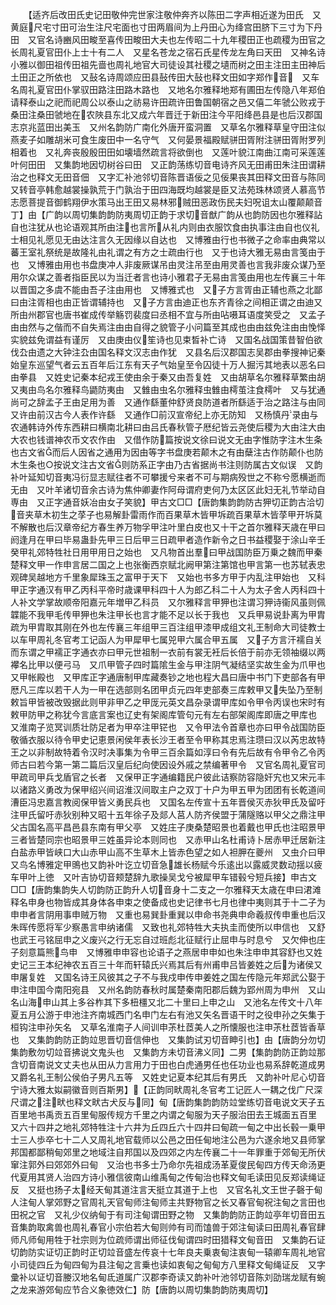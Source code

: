 <!-- { "loadSidebar": true } -->
　　【适齐后改田氏史记田敬仲完世家注敬仲奔齐以陈田二字声相近遂为田氏　又黄庭尺宅寸田可治生注尺宅面也寸田两眉间为上丹田心为绛宫田脐下三寸为下丹田　又官名诗豳风田畯至喜传田畯田大夫也左传昭二十九年稷田正也疏稷为田官之长周礼夏官田仆上士十有二人　又星名苍龙之宿石氏星传龙左角曰天田　又神名诗小雅以御田祖传田祖先啬也周礼地官大司徒设其社稷之壝而树之田主注田主田神后土田正之所依也　又鼔名诗周颂应田县鼔传田大鼔也释文田如字郑作音　又车名周礼夏官田仆掌驭田路注田路木路也　又地名尔雅释地郑有圃田左传隐八年郑伯请释泰山之祀而祀周公以泰山之祊易许田疏许田鲁国朝宿之邑又僖二年虢公败戎于桑田注桑田虢地在农陜县东北又成六年晋迁于新田注今平阳绛邑县是也后汉郡国志京兆蓝田出美玉　又州名韵防广南化外唐开蛮洞置　又草名尔雅释草皇守田注似燕麦子如雕胡米可食生废田中一名守气　又何晏景福殿赋骈田胥附注骈田胥附罗列相着也　又礼奔丧殷殷田田如壊墙然疏言将欲倒也　又莲叶貌江南曲江南可采莲莲叶何田田　又集韵地因切树谷曰田　又正韵荡练切音电诗齐风无田甫田朱注田谓耕治之也释文无田音佃　又字汇补池邻切音陈晋语佞之见佞果丧其田释文田音与陈同　又转音亭韩愈越裳操孰荒于门孰治于田四海既均越裳是臣又法苑珠林颂贤人慕高节志愿菩提音御鹤翔伊水策马出王田又易林邪贼田恶政伤民夫妇呪诅太山覆颠颠音丁】由【广韵以周切集韵韵防夷周切正韵于求切音猷广韵从也韵防因也尔雅释詀自也注犹从也论语观其所由注也言所从礼内则由衣服饮食由执事注由自也仪礼士相见礼愿见无由达注言久无因缘以自达也　又博雅由行也书微子之命率由典常以蕃王室礼祭统是故隆礼由礼谓之有方之士疏由行也　又于也诗大雅无易由言笺由于也　又博雅由用也书盘庚冲人非废厥谋吊由灵注吊至由用灵善也言我非废众谋乃至用尔众谋之善者指臣民以为当迁者言也诗小雅君子无易由言笺由用也左传襄三十年以晋国之多虞不能由吾子注由用也　又博雅式也　又子方言胥由正辅也燕之北鄙曰由注胥相也由正皆谓辅持也　又子方言由迪正也东齐青徐之间相正谓之由迪又所由州郡官也唐书崔成传举觞罚裴度曰丞相不宜与所由呫嗫耳语度笑受之　又孟子由由然与之偕而不自失焉注由由自得之貌管子小问篇至其成也由由兹免注由由悗怿实貌兹免谓益有谨厉　又由庚由仪笙诗也见束晳补亡诗　又国名战国策昔智伯欲伐厹由遗之大钟注厹由国名释文汉志由作犹　又县名后汉郡国志吴郡由拳搜神记秦始皇东巡望气者云五百年后江东有天子气始皇至令囚徒十万人掘污其地表以恶名曰由拳县　又姓史记秦本纪戎王使由余于秦又由吾复姓　又由胡草名尔雅释草繁由胡　又夷由鸟名尔雅释鸟鼯防夷由　又雔由虫名尔雅释虫雔由樗茧注食樗叶　又与犹通尚可之辞孟子王由足用为善　又通作繇董仲舒贤良防道者所繇适于治之路注与由同又许由前汉古今人表作许繇　又通作□前汉宣帝纪上亦无防知　又杨慎丹录由与农通韩诗外传东西耕曰横南北耕曰由吕氏春秋管子厯纪皆云尧使后稷为大由注大由大农也钱谱神农币文农作由　又借作防篇按说文徐曰说文无由字惟防字注木生条也古文省而后人因省之通用为因由等字书盘庚若颠木之有由蘖注古作防颠仆也防木生条也○按说文注古文省则防系正字由乃古省据尚书注则防属古文似误　又韵补叶延知切音夷冯衍显志赋往者不可攀援兮来者不可与期病殁世之不称兮愿横逝而无由　又叶羊诸切音余古诗为焦仲卿妻作阿母谓府吏何乃太区区此妇无礼节举动自専由　又正字通音妖冶由女子笑貌】甲古文□□【唐韵集韵韵防古狎切正韵古洽切音夹草木初生之莩子也易解卦雷雨作而百果草木皆甲坼疏百果草木皆莩甲开坼莫不解散也后汉章帝纪方春生养万物孚甲注叶里白皮也又十干之首尔雅释天歳在甲曰阏逢月在甲曰毕易蛊卦先甲三日后甲三日疏甲者造作新令之日书益稷娶于涂山辛壬癸甲礼郊特牲社日用甲用日之始也　又凡物首出羣曰甲战国防臣万乗之魏而甲秦楚释文甲一作申言居二国之上也张衡西京赋北阙甲第注第馆也甲言第一也苏轼表忠观碑吴越地方千里象犀珠玉之富甲于天下　又始也书多方甲于内乱注甲始也　又科甲正字通汉有甲乙丙科平帝时歳课甲科四十人为郎乙科二十人为太子舍人丙科四十人补文学掌故顺帝阳嘉元年増甲乙科员　又尔雅释言甲狎也注谓习狎诗衞风虽则佩韘能不我甲毛传甲狎也朱注甲长也言才能不足以长于我也　又兵甲易说卦离为甲胄疏为甲胄取其刚在外也左传襄三年组甲三百注组甲漆甲成组文礼王制命大司徒教士以车甲周礼冬官考工记函人为甲犀甲七属兕甲六属合甲五属　又子方言汗襦自关而东谓之甲襦正字通衣亦曰甲元世祖制一衣前有裳无衽后长倍于前亦无领袖缀以两襻名比甲以便弓马　又爪甲管子四时篇隂生金与甲注阴气凝结坚实故生金为爪甲也　又甲帐殿也　又甲库正字通唐制甲库藏奏钞之地也程大昌曰唐中书门下吏部各有甲厯凡三库以若干人为一甲在选部则名团甲贞元四年吏部奏三库敕甲又失坠乃至制敕旨甲皆被改毁据此则甲非甲乙之甲厐元英文昌杂录谓甲库如令甲令丙误也宋时有敕甲防甲之称犹今言底言案也辽史有架阁库管句元有左右部架阁库即唐之甲库也　又淮南子览冥训质壮防足者为甲卒注甲铓也　又令甲法令首章也亦曰甲令战国防臣敬循衣服以待令甲史记恵景闲侯年表长沙王者至令甲称其忠焉注瓒曰汉以芮忠故特王之以非制故特着令汉时决事集为令甲三百余篇如淳曰令有先后故有令甲令乙令丙师古曰若今第一第二篇后汉皇后纪向使因设外戚之禁编著甲令　又官名周礼夏官司甲疏司甲兵戈盾官之长者　又保甲正字通编籍民户彼此诘察防容隐奸宄也又宋元丰以诸路义勇改为保甲绍兴间诏淮汉间取主户之双丁十户为甲五甲为团团有长乾道间漕臣冯忠嘉言教阅保甲皆义勇民兵也　又国名左传宣十五年晋侯灭赤狄甲氏及留吁注甲氏留吁赤狄别种又昭十五年徐子及郯人莒人防齐侯盟于蒲隧赂以甲父之鼎注甲父古国名高平昌邑县东南有甲父亭　又姓庄子庚桑楚昭景也着戴也甲氏也注昭景甲三者皆楚同宗也昭景甲三姓虽异论本则同也　又赤甲山名杜甫诗卜居赤甲迁居新注白盐赤甲皆峡口大山赤甲山高不生草木上皆赤色望之如人袒胛在夔州　又虫介曰甲　又鸟名博雅定甲鴠也又韵补叶讫立切音急雄长杨赋今乐逺出以露威灵数动揺以疲车甲叶上徳　又叶吉协切音颊楚辞九歌操吴戈兮被犀甲车错毂兮短兵接】申古文□□【唐韵集韵失人切韵防正韵升人切音身十二支之一尔雅释天太歳在申曰涒滩释名申身也物皆成其身体各申束之使备成也史记律书七月也律中夷则其于十二子为申申者言阴用事申贼万物　又重也易巽卦重巽以申命书尧典申命羲叔传申重也后汉朱晖传愿将军少察愚言申纳诸儒　又致也礼郊特牲大夫执圭而使所以申信也　又舒也武王弓铭屈申之义废兴之行无忘自过班彪北征赋行止屈申与时息兮　又欠伸也庄子刻意篇熊鸟申　又博雅申申容也论语子之燕居申申如也朱注申申其容舒也又姓史记三王本纪神农五百三十年而轩辕氏兴焉其后有州甫申吕皆姜姓之后为诸侯又申屠复姓　又国名诗王风彼其之子不与我戍申传申姜姓之国左传隐元年郑武公娶于申注申国今南阳宛县　又州名韵防春秋时属楚秦南阳郡后魏为郢州周为申州　又山名山海申山其上多谷柞其下多杻橿又北二十里曰上申之山　又池名左传文十八年夏五月公游于申池注齐南城西门名申门左右有池又矢名晋语干时之役申孙之矢集于桓钩注申孙矢名　又草名淮南子人间训申茮杜茝美人之所懐服也注申茮杜茝皆香草也　又集韵韵防正韵竝思晋切音信伸也　又集韵试刃切音眒引也】甶【唐韵分勿切集韵敷勿切竝音拂说文鬼头也　又集韵方未切音沸义同】二男【集韵韵防正韵竝那含切音南说文丈夫也从田从力言用力于田也白虎通男任也任功业也易系辞乾道成男　又爵名礼王制公侯伯子男凡五等　又姓史记夏本纪其后有男氏　又韵补叶尼心切音宁诗大雅太姒嗣徽音则百斯男】【正韵同畎周礼冬官考工记匠人一耦之伐广尺深尺谓之注畎也释文畎古犬反与同】甸【唐韵集韵韵防竝堂练切音电说文天子五百里地书禹贡五百里甸服传规方千里之内谓之甸服为天子服治田去王城面五百里　又六十四井之地礼郊特牲注十六井为丘四丘六十四井曰甸疏一甸之中出长毂一乗甲士三人歩卒七十二人又周礼地官载师以公邑之田任甸地注公邑为六遂余地又县师掌邦国都鄙稍甸郊里之地域注自邦国以及四郊之内左传襄二十一年罪重于郊甸无所伏窜注郭外曰郊郊外曰甸　又治也书多士乃命尔先祖成汤革夏俊民甸四方传天命汤更代夏用其贤人治四方诗小雅信彼南山维禹甸之传甸治也释文甸毛读田见反郑读绳证反　又挺也扬子太经天甸其道注言天挺立其道于上也　又官名礼文王世子磬于甸人注甸人掌郊野之官周礼天官甸师注甸师主共野物官之长又春官甸祝注甸之言田也田祝之官　又礼少仪纳甸于有司注甸谓田野之物　又集韵韵防正韵竝亭年切音田五音集韵取禽兽也周礼春官小宗伯若大甸则帅有司而馌兽于郊注甸读曰田周礼春官肆师凡师甸用牲于社宗则为位疏师谓出师征伐甸谓四时田猎释文甸音田　又集韵石证切韵防实证切正韵时正切竝音盛左传哀十七年良夫乗衷甸注衷甸一辕卿车周礼地官小司徒四丘为甸四甸为县注甸之言乗也读如衷甸之甸甸方八里释文甸绳证反　又字彚补以证切音媵汉地名甸氐道属广汉郡李奇读又韵补叶池邻切音陈刘劭瑞龙赋有蜿之龙来游郊甸应节合义象徳效仁】防【唐韵以周切集韵韵防夷周切】
